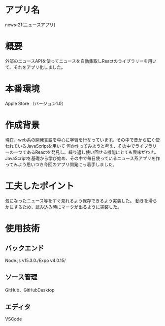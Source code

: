 # アプリ名
  news-21(ニュースアプリ)
# 概要
  外部のニュースAPIを使ってニュースを自動集取しReactのライブラリーを用いて、それをアプリ化しました。

# 本番環境
  Apple Store （バージョン1.0）
# 作成背景 
現在、web系の開発言語を中心に学習を行なっています。その中で昔から広く使われているJavaScriptを用いて
何か作ってみようと考え、その中でライブラリーの一つであるReactを発見し、繰り返し使い回せる機能にとても興味がわき。
JavaScriptを基礎から学び始め、その中で毎日使っているニュース系アプリを作ってみよう思いつき今回のアプリ開発にっ着手しました。



# 工夫したポイント
気になったニュース等をすぐ見れるよう保存できるよう実装した。
動きを滑らかにするため、読み込み時にマークが出るように実装した。

# 使用技術
## バックエンド
  Node.js v15.3.0./Expo v4.0.15/
## ソース管理
  GitHub、GitHubDesktop
## エディタ
  VSCode
